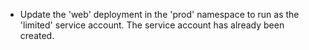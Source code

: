 - Update the 'web' deployment in the 'prod' namespace to run as the 'limited' service account. The service account has already been created.
